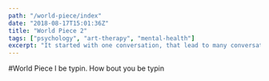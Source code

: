 ```yaml
---
path: "/world-piece/index"
date: "2018-08-17T15:01:36Z"
title: "World Piece 2"
tags: ["psychology", "art-therapy", "mental-health"]
excerpt: "It started with one conversation, that lead to many conversations, constructive debate, an ability to disagree but commit and finally, world piece."
---
```


#World Piece
I be typin. How bout you be typin   